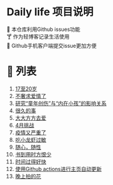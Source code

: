 # Daily life 项目说明
:briefcase: 本仓库利用Github issues功能
<br>
:cocktail: 作为轻博客记录生活使用
<br>
:beer: Github手机客户端提交issue更加方便

# 📝 列表

<!-- issueTable -->

1. [17至20岁](https://github.com/ozawa8/dailylife/issues/19) 
2. [不奢求爱情了](https://github.com/ozawa8/dailylife/issues/17) 
3. [研究“童年创伤”与“内在小孩”的影响关系 ​​​](https://github.com/ozawa8/dailylife/issues/16) 
4. [很久的事](https://github.com/ozawa8/dailylife/issues/15) 
5. [大大方方去爱](https://github.com/ozawa8/dailylife/issues/14) 
6. [4月挑战](https://github.com/ozawa8/dailylife/issues/13) 
7. [疫情又严重了](https://github.com/ozawa8/dailylife/issues/12) 
8. [吃小龙虾过敏](https://github.com/ozawa8/dailylife/issues/10) 
9. [随心，随性](https://github.com/ozawa8/dailylife/issues/9) 
10. [书到用时方恨少](https://github.com/ozawa8/dailylife/issues/7) 
11. [时间过得好快](https://github.com/ozawa8/dailylife/issues/6) 
12. [使用Github actions进行主页自动更新](https://github.com/ozawa8/dailylife/issues/3) 
13. [晚上拍的花](https://github.com/ozawa8/dailylife/issues/1) 
<!-- issueTable -->
